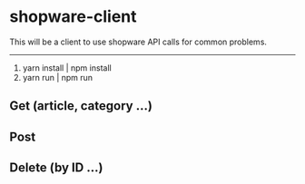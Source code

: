 # shopware-client

This will be a client to use shopware API calls for common problems.

-- --

1. yarn install | npm install
2. yarn run | npm run


## Get (article, category ...)

## Post

## Delete (by ID ...)
